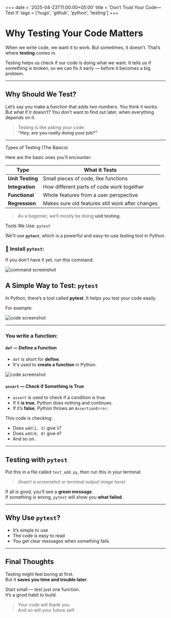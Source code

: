 +++
date = '2025-04-23T11:00:00+05:00'
title = 'Don’t Trust Your Code—Test It'
tags = ['hugo', 'github', 'python', 'testing']
+++

# Why Testing Your Code Matters

When we write code, we want it to work. But sometimes, it doesn’t. That’s where **testing** comes in.

Testing helps us check if our code is doing what we want. It tells us if something is broken, so we can fix it early — before it becomes a big problem.

---

## Why Should We Test?

Let’s say you make a function that adds two numbers. You think it works. But what if it doesn’t? You don’t want to find out later, when everything depends on it.

> Testing is like asking your code:  
> **“Hey, are you really doing your job?”**

---
Types of Testing (The Basics)

Here are the basic ones you’ll encounter:

| **Type**          | **What it Tests**                                |
|-------------------|--------------------------------------------------|
| **Unit Testing**   | Small pieces of code, like functions             |
| **Integration**    | How different parts of code work together        |
| **Functional**     | Whole features from a user perspective           |
| **Regression**     | Makes sure old features still work after changes |

> As a beginner, we’ll mostly be doing **unit testing**.

Tools We Use: `pytest`

We'll use **`pytest`**, which is a powerful and easy-to-use testing tool in Python.

### 🔧 Install `pytest`:

If you don’t have it yet, run this command:

![command screenshot](/sa1.png)

## A Simple Way to Test: `pytest`

In Python, there’s a tool called **pytest**. It helps you test your code easily.

For example:

![code screenshot](/sa.png)

---

### You write a function:

#### `def` — Define a Function

- `def` is short for **define**.
- It's used to **create a function** in Python.

![code screenshot](/sb.png)

#### `assert` — Check if Something is True

- `assert` is used to check if a condition is true.
- If it **is true**, Python does nothing and continues.
- If it’s **false**, Python throws an `AssertionError`.

This code is checking:

- Does `add(2, 3)` give `5`?
- Does `add(0, 0)` give `0`?
- And so on.

---

## Testing with `pytest`

Put this in a file called `test_add.py`, then run this in your terminal:

> *(Insert a screenshot or terminal output image here)*

If all is good, you’ll see a **green message**.  
If something is wrong, `pytest` will show you **what failed**.

---

## Why Use `pytest`?

- It’s simple to use  
- The code is easy to read  
- You get clear messages when something fails  

---

## Final Thoughts

Testing might feel boring at first.  
But it **saves you time and trouble later**.

Start small — test just one function.  
It’s a good habit to build.

> Your code will thank you.  
> And so will your future self.